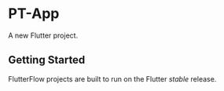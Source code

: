 # PT-App

A new Flutter project.

## Getting Started

FlutterFlow projects are built to run on the Flutter _stable_ release.
